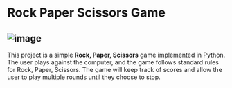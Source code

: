 # Rock Paper Scissors Game
![image](https://github.com/user-attachments/assets/ea0578a7-4592-495e-b2e7-78a08aaf5692)
--
This project is a simple **Rock, Paper, Scissors** game implemented in Python. The user plays against the computer, and the game follows standard rules for Rock, Paper, Scissors. The game will keep track of scores and allow the user to play multiple rounds until they choose to stop.
